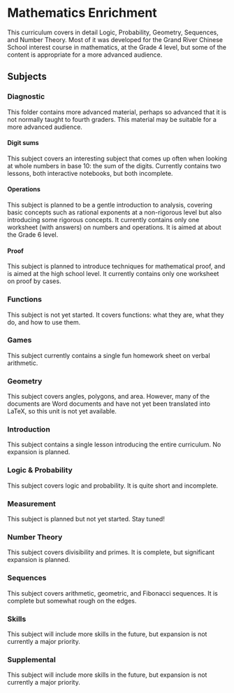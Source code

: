 # Mathematics Enrichment

This curriculum covers in detail Logic, Probability, Geometry, Sequences, and
Number Theory. Most of it was developed for the Grand River Chinese School
interest course in mathematics, at the Grade 4 level, but some of the content is
appropriate for a more advanced audience.

## Subjects

### Diagnostic

This folder contains more advanced material, perhaps so advanced that it is not
normally taught to fourth graders. This material may be suitable for a more
advanced audience.

#### Digit sums

This subject covers an interesting subject that comes up often when looking at
whole numbers in base 10: the sum of the digits. Currently contains two lessons,
both interactive notebooks, but both incomplete.

#### Operations

This subject is planned to be a gentle introduction to analysis, covering basic
concepts such as rational exponents at a non-rigorous level but also introducing
some rigorous concepts. It currently contains only one worksheet (with answers)
on numbers and operations. It is aimed at about the Grade 6 level.

#### Proof

This subject is planned to introduce techniques for mathematical proof, and is
aimed at the high school level. It currently contains only one worksheet on
proof by cases.

### Functions

This subject is not yet started. It covers functions: what they are, what they
do, and how to use them.

### Games

This subject currently contains a single fun homework sheet on verbal
arithmetic.

### Geometry

This subject covers angles, polygons, and area. However, many of the documents
are Word documents and have not yet been translated into LaTeX, so this unit is
not yet available.

### Introduction

This subject contains a single lesson introducing the entire curriculum. No
expansion is planned.

### Logic & Probability

This subject covers logic and probability. It is quite short and incomplete.

### Measurement

This subject is planned but not yet started. Stay tuned!

### Number Theory

This subject covers divisibility and primes. It is complete, but significant
expansion is planned.

### Sequences

This subject covers arithmetic, geometric, and Fibonacci sequences. It is
complete but somewhat rough on the edges.

### Skills

This subject will include more skills in the future, but expansion is not
currently a major priority.

### Supplemental

This subject will include more skills in the future, but expansion is not
currently a major priority.
